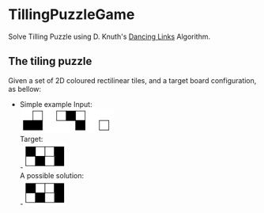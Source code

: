 TillingPuzzleGame
=================

Solve Tilling Puzzle using D. Knuth's [Dancing Links](http://en.wikipedia.org/wiki/Dancing_Links) Algorithm.

## The tiling puzzle
Given a set of 2D coloured rectilinear tiles, and a target board configuration, as bellow:
* Simple example
Input:<br>
![alt text](https://raw.githubusercontent.com/candybon/TillingPuzzleGame/master/readme/simple_pieces.png "Input pieces")<br>
Target:<br>
-![alt text](https://raw.githubusercontent.com/candybon/TillingPuzzleGame/master/readme/simple_target.png "Target Configuration")<br>
A possible solution:<br>
-![alt text](https://raw.githubusercontent.com/candybon/TillingPuzzleGame/master/readme/simple_target.png "A possible solution")<br>